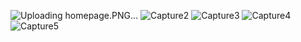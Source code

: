 ![Uploading homepage.PNG…]()
![Capture2](https://user-images.githubusercontent.com/68269960/223936538-c29f54e8-8236-4bef-8094-effcc1f592a9.PNG)
![Capture3](https://user-images.githubusercontent.com/68269960/223936545-2724a307-eb64-4f27-a065-b2e66c1bb565.PNG)
![Capture4](https://user-images.githubusercontent.com/68269960/223936552-8aefbc74-6fc4-401e-981c-fe7d71ef3d7b.PNG)
![Capture5](https://user-images.githubusercontent.com/68269960/223936559-235c0ed1-cc36-4208-b226-0d9bc709a20d.PNG)
